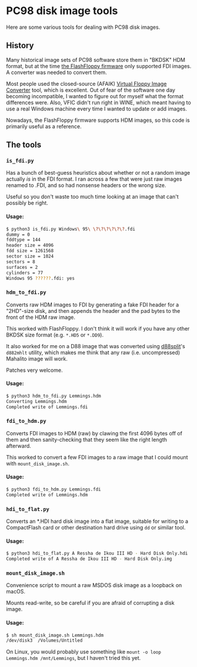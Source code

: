# PC98 disk image tools
Here are some various tools for dealing with PC98 disk images.

## History
Many historical image sets of PC98 software store them in "BKDSK" HDM format, but at the time [the FlashFloppy firmware](https://github.com/keirf/FlashFloppy) only supported FDI images. A converter was needed to convert them.

Most people used the closed-source (AFAIK) [Virtual Floppy Image Converter](https://www.vector.co.jp/soft/win95/util/se151106.html) tool, which is excellent. Out of fear of the software one day becoming incompatible, I wanted to figure out for myself what the format differences were. Also, VFIC didn't run right in WINE, which meant having to use a real Windows machine every time I wanted to update or add images.

Nowadays, the FlashFloppy firmware supports HDM images, so this code is primarily useful as a reference.

## The tools
### `is_fdi.py`
Has a bunch of best-guess heuristics about whether or not a random image actually _is_ in the FDI format. I ran across a few that were just raw images renamed to .FDI, and so had nonsense headers or the wrong size.

Useful so you don't waste too much time looking at an image that can't possibly be right.

#### Usage:
```bash
$ python3 is_fdi.py Windows\ 95\ \?\?\?\?\?\?.fdi
dummy = 0
fddtype = 144
header size = 4096
fdd size = 1261568
sector size = 1024
sectors = 8
surfaces = 2
cylinders = 77
Windows 95 ??????.fdi: yes
```

### `hdm_to_fdi.py`
Converts raw HDM images to FDI by generating a fake FDI header for a "2HD"-size disk, and then appends the header and the pad bytes to the front of the HDM raw image.

This worked with FlashFloppy. I don't think it will work if you have any other BKDSK size format (e.g. `*.HD5` or `*.DD9`).

It also worked for me on a D88 image that was converted using [d88split](https://github.com/tomari/d88split)'s `d882mhlt` utility, which makes me think that any raw (i.e. uncompressed) Mahalito image will work.

Patches very welcome.

#### Usage:
```bash
$ python3 hdm_to_fdi.py Lemmings.hdm
Converting Lemmings.hdm
Completed write of Lemmings.fdi
```

### `fdi_to_hdm.py`
Converts FDI images to HDM (raw) by clawing the first 4096 bytes off of them and then sanity-checking that they seem like the right length afterward.

This worked to convert a few FDI images to a raw image that I could mount with `mount_disk_image.sh`.

#### Usage:
```bash
$ python3 fdi_to_hdm.py Lemmings.fdi
Completed write of Lemmings.hdm
```

### `hdi_to_flat.py`
Converts an *.HDI hard disk image into a flat image, suitable for writing to a CompactFlash card or other destination hard drive using `dd` or similar tool.

#### Usage:
```bash
$ python3 hdi_to_flat.py A Ressha de Ikou III HD - Hard Disk Only.hdi
Completed write of A Ressha de Ikou III HD - Hard Disk Only.img
```

### `mount_disk_image.sh`
Convenience script to mount a raw MSDOS disk image as a loopback on macOS.

Mounts read-write, so be careful if you are afraid of corrupting a disk image.

#### Usage:
```bash
$ sh mount_disk_image.sh Lemmings.hdm
/dev/disk3	/Volumes/Untitled
```

On Linux, you would probably use something like `mount -o loop Lemmings.hdm /mnt/Lemmings`, but I haven't tried this yet.
